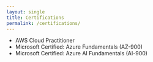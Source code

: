 ```yaml
---
layout: single
title: Certifications
permalink: /certifications/
---
```


- AWS Cloud Practitioner  
- Microsoft Certified: Azure Fundamentals (AZ-900)  
- Microsoft Certified: Azure AI Fundamentals (AI-900)  

